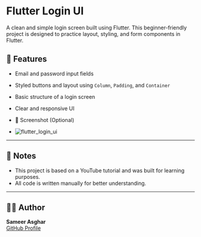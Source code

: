 # Flutter Login UI

A clean and simple login screen built using Flutter. This beginner-friendly project is designed to practice layout, styling, and form components in Flutter.

## 📱 Features

- Email and password input fields
- Styled buttons and layout using `Column`, `Padding`, and `Container`
- Basic structure of a login screen
- Clear and responsive UI

- 📸 Screenshot (Optional)
- ![flutter_login_ui](https://github.com/user-attachments/assets/067f8b11-99a2-4a14-9320-3e7d52fbf6e6)

---

## 📌 Notes

- This project is based on a YouTube tutorial and was built for learning purposes.
- All code is written manually for better understanding.

---

## 🧑‍💻 Author

**Sameer Asghar**  
[GitHub Profile](https://github.com/SameerAsghar357)


